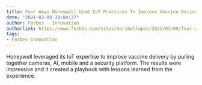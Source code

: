 ```yaml
---
title: Four Ways Honeywell Used IoT Practices To Improve Vaccine Delivery
date: "2021-03-09 19:04:37"
author: Forbes - Innovation
authorlink: https://www.forbes.com/sites/maribellopez/2021/03/09/four-ways-honeywell-used-iot-practices-to-improve-vaccine-delivery/
tags:
- Forbes-Innovation
---
```

Honeywell leveraged its IoT expertise to  improve vaccine delivery by pulling together cameras, AI, mobile and a security platform.  The results were impressive and it created a playbook with  lessons learned from the experience.